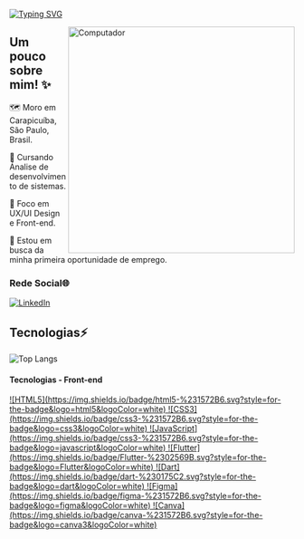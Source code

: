 <a href="https://git.io/typing-svg"><img src="https://readme-typing-svg.demolab.com?font=Poppins&weight=600&size=25&pause=1000&color=5F0CF7&random=false&width=435&lines=Ol%C3%A1%2C+sou+a+Dayane+Moreira!" alt="Typing SVG" /></a>

<img src="https://raw.githubusercontent.com/MicaelliMedeiros/micaellimedeiros/master/image/computer-illustration.png" min-width="400px" max-width="400px" width="400px" align="right" alt="Computador">

## Um pouco sobre mim! ✨

🗺 Moro em Carapicuíba, São Paulo, Brasil. 

🌱 Cursando Ánalise de desenvolvimento de sistemas.

🧠 Foco em UX/UI Design e Front-end.

🎯 Estou em busca da minha primeira oportunidade de emprego.

### Rede Social🌐
[![LinkedIn](https://img.shields.io/badge/LinkedIn-%230077B5.svg?logo=linkedin&logoColor=white)](https://www.linkedin.com/in/dayanesm/)

## Tecnologias⚡

![Top Langs](https://github-readme-stats.vercel.app/api/top-langs/?username=Dayane05&layout=compact&theme=transparent&hide_progress=false)

<div>
  <h4>Tecnologias - Front-end</h4>
  <a href="https://github.com/Dayane05?tab=repositories">
    ![HTML5](https://img.shields.io/badge/html5-%231572B6.svg?style=for-the-badge&logo=html5&logoColor=white) 
    ![CSS3](https://img.shields.io/badge/css3-%231572B6.svg?style=for-the-badge&logo=css3&logoColor=white) 
    ![JavaScript](https://img.shields.io/badge/css3-%231572B6.svg?style=for-the-badge&logo=javascript&logoColor=white) 
    ![Flutter](https://img.shields.io/badge/Flutter-%2302569B.svg?style=for-the-badge&logo=Flutter&logoColor=white) 
    ![Dart](https://img.shields.io/badge/dart-%230175C2.svg?style=for-the-badge&logo=dart&logoColor=white)
    ![Figma](https://img.shields.io/badge/figma-%231572B6.svg?style=for-the-badge&logo=figma&logoColor=white) 
    ![Canva](https://img.shields.io/badge/canva-%231572B6.svg?style=for-the-badge&logo=canva3&logoColor=white) 
  </a>
</div>
